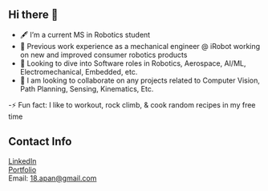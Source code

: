 ## Hi there 👋

- 🖋️ I’m a current MS in Robotics student
- 🤖 Previous work experience as a mechanical engineer @ iRobot working on new and improved consumer robotics products
- 🌱 Looking to dive into Software roles in Robotics, Aerospace, AI/ML, Electromechanical, Embedded, etc.
- 🔨 I am looking to collaborate on any projects related to Computer Vision, Path Planning, Sensing, Kinematics, Etc.

-⚡ Fun fact: I like to workout, rock climb, & cook random recipes in my free time

## Contact Info
[LinkedIn](https://www.linkedin.com/in/aaron-pan-profile)<br />
[Portfolio](https://aaronpan1109.wixsite.com/website-1)<br />
Email: [18.apan@gmail.com](18.apan@gmail.com)

<!--
**aaronpan-eng/aaronpan-eng** is a ✨ _special_ ✨ repository because its `README.md` (this file) appears on your GitHub profile.

Here are some ideas to get you started:

- 🔭 I’m currently working on ...
- 🌱 I’m currently learning ..
- 👯 I’m looking to collaborate on ...
- 🤔 I’m looking for help with ...
- 💬 Ask me about ...
- 📫 How to reach me: ...
- 😄 Pronouns: ...
- ⚡ Fun fact: ...
-->
